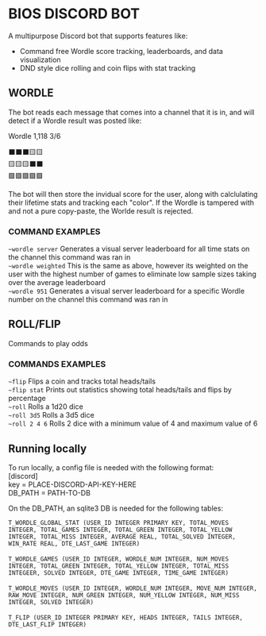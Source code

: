 # BIOS DISCORD BOT
A multipurpose Discord bot that supports features like:
- Command free Wordle score tracking, leaderboards, and data visualization
- DND style dice rolling and coin flips with stat tracking
## WORDLE
The bot reads each message that comes into a channel that it is in, and will detect if a Wordle result was posted like:

Wordle 1,118 3/6

⬛⬛⬛🟨🟨</br>
🟨🟨🟨⬛⬛</br>
🟩🟩🟩🟩🟩

The bot will then store the invidual score for the user, along with calclulating their lifetime stats and tracking each "color". If the Wordle is tampered with and not a pure copy-paste, the Worlde result is rejected.

### COMMAND EXAMPLES
`~wordle server` Generates a visual server leaderboard for all time stats on the channel this command was ran in </br>
`~wordle weighted` This is the same as above, however its weighted on the user with the highest number of games to eliminate low sample sizes taking over the average leaderboard </br>
`~wordle 951`  Generates a visual server leaderboard for a specific Wordle number on the channel this command was ran in
## ROLL/FLIP
Commands to play odds
### COMMANDS EXAMPLES
`~flip` Flips a coin and tracks total heads/tails</br>
`~flip stat` Prints out statistics showing total heads/tails and flips by percentage </br>
`~roll` Rolls a 1d20 dice</br>
`~roll 3d5` Rolls a 3d5 dice</br>
`~roll 2 4 6` Rolls 2 dice with a minimum value of 4 and maximum value of 6</br>

## Running locally
To run locally, a config file is needed with the following format: </br>
[discord]</br>
key = PLACE-DISCORD-API-KEY-HERE</br>
DB_PATH = PATH-TO-DB</br>

On the DB_PATH, an sqlite3 DB is needed for the following tables:</br>

`T_WORDLE_GLOBAL_STAT (USER_ID INTEGER PRIMARY KEY, TOTAL_MOVES INTEGER, TOTAL_GAMES INTEGER, TOTAL_GREEN INTEGER, TOTAL_YELLOW INTEGER, TOTAL_MISS INTEGER, AVERAGE REAL, TOTAL_SOLVED INTEGER, WIN_RATE REAL, DTE_LAST_GAME INTEGER)`</br></br>
`T_WORDLE_GAMES (USER_ID INTEGER, WORDLE_NUM INTEGER, NUM_MOVES INTEGER, TOTAL_GREEN INTEGER, TOTAL_YELLOW INTEGER, TOTAL_MISS INTEGEER, SOLVED INTEGER, DTE_GAME INTEGER, TIME_GAME INTEGER)`</br></br>
`T_WORDLE_MOVES (USER_ID INTEGER, WORDLE_NUM INTEGER, MOVE_NUM INTEGER, RAW_MOVE INTEGER, NUM_GREEN INTEGER, NUM_YELLOW INTEGER, NUM_MISS INTEGER, SOLVED INTEGER)`</br></br>
`T_FLIP (USER_ID INTEGER PRIMARY KEY, HEADS INTEGER, TAILS INTEGER, DTE_LAST_FLIP INTEGER)`
